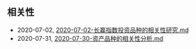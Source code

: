 ## 相关性
* 2020-07-02, [2020-07-02-长赢指数投资品种的相关性研究.md](../posts\2020-07-02-长赢指数投资品种的相关性研究.md)
* 2020-07-31, [2020-07-30-资产品种的相关性分析.md](../posts\2020-07-30-资产品种的相关性分析.md)